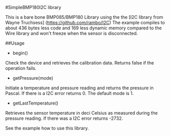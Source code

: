 #SimpleBMP180I2C library

This is a bare bone BMP085/BMP180 Library using the the [I2C library from Wayne Truchsess] (https://github.com/rambo/I2C)
The example compiles to about 436 bytes less code and 169 less dynamic memory compared to the Wire library and won't freeze when the sensor is disconnected.

##Usage

* begin()

 Check the device and retrieves the calibration data.  Returns false if the operation fails.

* getPressure(mode)

 Initiate a temperature and pressure reading and returns the pressure in Pascal.  If there is a I2C error returns 0.  The default mode is 1.

* getLastTemperature()

 Retrieves the sensor temperature in deci Celsius as measured during the pressure reading.  If there was
a I2C error returns -2732.

See the example how to use this library.

 
